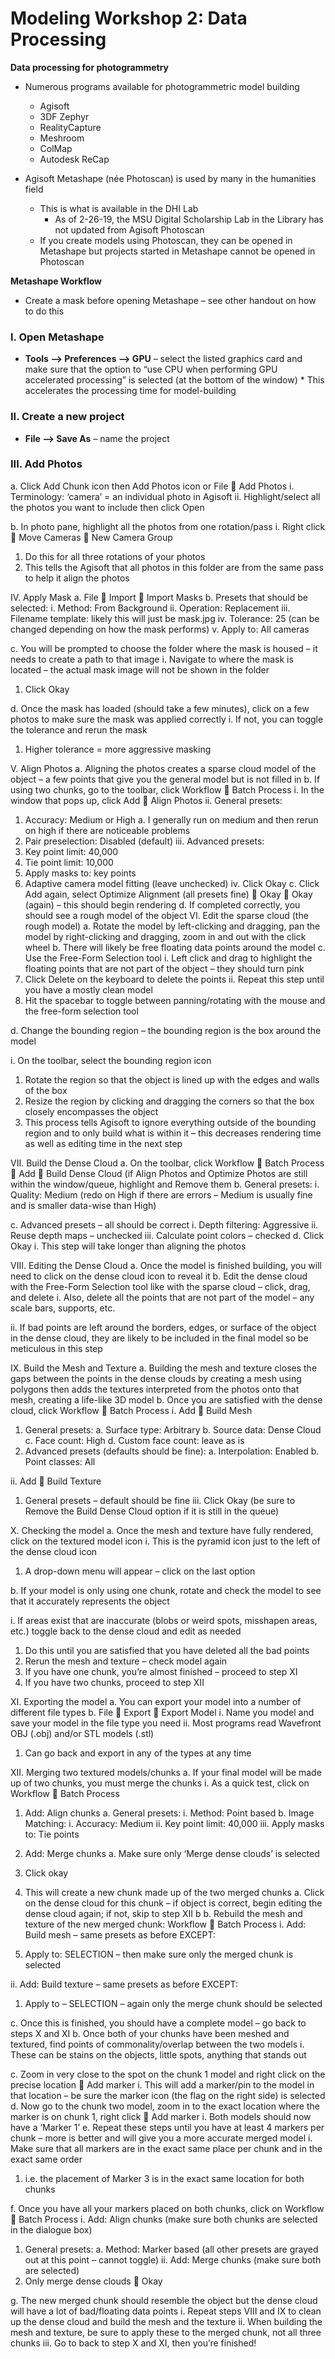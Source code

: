 # Modeling Workshop 2: Data Processing

**Data processing for photogrammetry**
* Numerous programs available for photogrammetric model building
    * Agisoft
    * 3DF Zephyr
    * RealityCapture
    * Meshroom
    * ColMap
    * Autodesk ReCap

* Agisoft Metashape (née Photoscan) is used by many in the humanities
field
    * This is what is available in the DHI Lab
        * As of 2-26-19, the MSU Digital Scholarship Lab in the Library has not updated from Agisoft Photoscan
    * If you create models using Photoscan, they can be opened in Metashape but projects started in Metashape cannot be opened in Photoscan
    
**Metashape Workflow**
* Create a mask before opening Metashape – see other handout on how to do
this

### I. Open Metashape

* **Tools --> Preferences --> GPU** – select the listed graphics card and
make sure that the option to “use CPU when performing GPU
accelerated processing” is selected (at the bottom of the window)
      * This accelerates the processing time for model-building

### II. Create a new project

* **File --> Save As** – name the project

### III. Add Photos
a. Click Add Chunk icon then Add Photos icon or File  Add
Photos
i. Terminology: ‘camera’ = an individual photo in Agisoft
ii. Highlight/select all the photos you want to include then click
Open

b. In photo pane, highlight all the photos from one rotation/pass
i. Right click  Move Cameras  New Camera Group
1. Do this for all three rotations of your photos
2. This tells the Agisoft that all photos in this folder are
from the same pass to help it align the photos

IV. Apply Mask
a. File  Import  Import Masks
b. Presets that should be selected:
i. Method: From
Background
ii. Operation: Replacement
iii. Filename
template: likely this will
just be mask.jpg
iv. Tolerance: 25
(can be changed
depending on how the
mask performs)
v. Apply to: All
cameras

c. You will be prompted to choose
the folder where the mask is housed – it needs to create a path to
that image
i. Navigate to where the mask is located – the actual mask
image will not be shown in the folder
1. Click Okay

d. Once the mask has loaded (should take a few minutes), click on a
few photos to make sure the mask was applied correctly
i. If not, you can toggle the tolerance and rerun the mask
1. Higher tolerance = more aggressive masking

V. Align Photos
a. Aligning the photos creates a sparse cloud model of the object – a
few points that give you the general model but is not filled in
b. If using two chunks, go to the toolbar, click Workflow  Batch
Process
i. In the window that pops up, click Add  Align Photos
ii. General presets:
1. Accuracy: Medium or High
a. I generally run on medium and then rerun on
high if there are noticeable problems
2. Pair preselection: Disabled (default)
iii. Advanced presets:
1. Key point limit: 40,000
2. Tie point limit: 10,000
3. Apply masks to: key points
4. Adaptive camera model fitting (leave unchecked)
iv. Click Okay
c. Click Add again, select Optimize Alignment (all presets fine) 
Okay  Okay (again) – this should begin rendering
d. If completed correctly, you should see a rough model of the object
VI. Edit the sparse cloud (the rough model)
a. Rotate the model by left-clicking and dragging, pan the model by
right-clicking and dragging, zoom in and out with the click wheel
b. There will likely be free floating data points around the model
c. Use the Free-Form Selection tool
i. Left click and drag to highlight the floating points that are not
part of the object
– they should
turn pink
1. Click
Delete on
the
keyboard
to delete the points
ii. Repeat this step until you have a mostly clean model
1. Hit the spacebar to toggle between panning/rotating
with the mouse and the free-form selection tool

d. Change the bounding region – the bounding region is the box
around the model

i. On the toolbar, select the bounding region icon
1. Rotate the region so that the object is lined up with
the edges and walls
of the box
2. Resize the region
by clicking and
dragging the
corners so that the
box closely
encompasses the object
3. This process tells Agisoft to ignore everything outside
of the bounding region and to only build what is within
it – this decreases rendering time as well as editing
time in the next step

VII. Build the Dense Cloud
a. On the toolbar, click Workflow  Batch Process  Add  Build
Dense Cloud (if Align Photos and Optimize Photos are still within
the window/queue, highlight and Remove them
b. General presets:
i. Quality: Medium (redo on High if there are errors –
Medium is usually fine and is smaller data-wise than High)

c. Advanced presets – all should be correct
i. Depth filtering: Aggressive
ii. Reuse depth maps – unchecked
iii. Calculate point colors – checked
d. Click Okay
i. This step will take longer than aligning the photos

VIII. Editing the Dense Cloud
a. Once the model is finished building, you will need to click on the
dense cloud icon to reveal it
b. Edit the dense cloud with the Free-Form Selection tool like with
the sparse cloud – click, drag, and delete
i. Also, delete all the points that are not part of the model – any
scale bars, supports, etc.

ii. If bad points are left around the borders, edges, or surface of
the object in the dense cloud, they are likely to be included in
the final model so be meticulous in this step

IX. Build the Mesh and Texture
a. Building the mesh and texture closes the gaps between the points
in the dense clouds by creating a mesh using polygons then adds
the textures interpreted from the photos onto that mesh, creating a
life-like 3D model
b. Once you are satisfied with the dense cloud, click Workflow 
Batch Process
i. Add  Build Mesh
1. General presets:
a. Surface type: Arbitrary
b. Source data: Dense Cloud
c. Face count: High
d. Custom face count: leave as is
2. Advanced presets (defaults should be fine):
a. Interpolation: Enabled
b. Point classes: All

ii. Add  Build Texture
1. General presets – default should be fine
iii. Click Okay (be sure to Remove the Build Dense
Cloud option if it is still in the queue)

X. Checking the model
a. Once the mesh and texture have fully rendered, click on the
textured model icon
i. This is the pyramid icon just to the left of the dense cloud
icon
1. A drop-down menu will appear – click on the last
option

b. If your model is only using one chunk, rotate and check the model
to see that it accurately represents the object

i. If areas exist that are inaccurate (blobs or weird spots,
misshapen areas, etc.) toggle back to the dense cloud and
edit as needed
1. Do this until you are satisfied that you have deleted all
the bad points
2. Rerun the mesh and texture – check model again
3. If you have one chunk, you’re almost finished –
proceed to step XI
4. If you have two chunks, proceed to step XII

XI. Exporting the model
a. You can export your model into a number of different file types
b. File  Export  Export Model
i. Name you model and save your model in the file type you
need
ii. Most programs read Wavefront OBJ (.obj) and/or STL
models (.stl)
1. Can go back and export in any of the types at any
time

XII. Merging two textured models/chunks
a. If your final model will be made up of two chunks, you must merge
the chunks
i. As a quick test, click on Workflow  Batch Process
1. Add: Align chunks
a. General presets:
i. Method: Point based
b. Image Matching:
i. Accuracy: Medium
ii. Key point limit: 40,000
iii. Apply masks to: Tie points

2. Add: Merge chunks
a. Make sure only ‘Merge dense clouds’ is
selected
3. Click okay
4. This will create a new chunk made up of the two
merged chunks
a. Click on the dense cloud for this chunk – if
object is correct, begin editing the dense cloud
again; if not, skip to step XII b
b. Rebuild the mesh and texture of the new
merged chunk: Workflow  Batch Process
i. Add: Build mesh – same presets as
before EXCEPT:
1. Apply to: SELECTION – then
make sure only the merged
chunk is selected

ii. Add: Build texture – same presets as
before EXCEPT:
1. Apply to – SELECTION – again
only the merge chunk should be
selected

c. Once this is finished, you should have a
complete model – go back to steps X and XI
b. Once both of your chunks have been meshed and textured, find
points of commonality/overlap between the two models
i. These can be stains on the objects, little spots, anything that
stands out

c. Zoom in very close to the spot on the chunk 1 model and right click
on the precise location  Add marker
i. This will add a marker/pin to the model in that location – be
sure the marker icon (the flag on the right side) is selected
d. Now go to the chunk two model, zoom in to the exact location
where the marker is on chunk 1, right click  Add marker
i. Both models should now have a ‘Marker 1’
e. Repeat these steps until you have at least 4 markers per chunk –
more is better and will give you a more accurate merged model
i. Make sure that all markers are in the exact same place per
chunk and in the exact same order
1. i.e. the placement of Marker 3 is in the exact same
location for both chunks

f. Once you have all your markers placed on both chunks, click on
Workflow  Batch Process
i. Add: Align chunks (make sure both chunks are selected in
the dialogue box)
1. General presets:
a. Method: Marker based (all other presets are
grayed out at this point – cannot toggle)
ii. Add: Merge chunks (make sure both are selected)
1. Only merge dense clouds  Okay

g. The new merged chunk should resemble the object but the dense
cloud will have a lot of bad/floating data points
i. Repeat steps VIII and IX to clean up the dense cloud and
build the mesh and the texture
ii. When building the mesh and texture, be sure to apply these
to the merged chunk, not all three chunks
iii. Go to back to step X and XI, then you’re finished!
